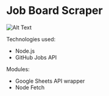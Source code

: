 # Job Board Scraper



![Alt Text](https://media.giphy.com/media/Pj7Kd0dZwnyqw68Aso/giphy.gif)

Technologies used:
- Node.js
- GitHub Jobs API

Modules:
- Google Sheets API wrapper
- Node Fetch

[Spreadsheet Link]: "https://docs.google.com/spreadsheets/d/1nnqS7DxrpSV3CAqbP0yH4feC9EpQW89EFHqMT3ACGi8/edit#gid=0"
